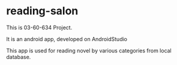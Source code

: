 # reading-salon

This is 03-60-634 Project.

It is an android app, developed on AndroidStudio

This app is used for reading novel by various categories from local database.
